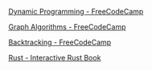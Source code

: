 [Dynamic Programming - FreeCodeCamp](https://github.com/MultiWar/DynamicProgramming-FreeCodeCamp)

[Graph Algorithms - FreeCodeCamp](https://github.com/MultiWar/GraphAlgorithms-FreeCodeCamp)

[Backtracking - FreeCodeCamp](https://github.com/MultiWar/Backtracking-FreeCodeCamp)

[Rust - Interactive Rust Book](https://github.com/MultiWar/Rust_Book)
